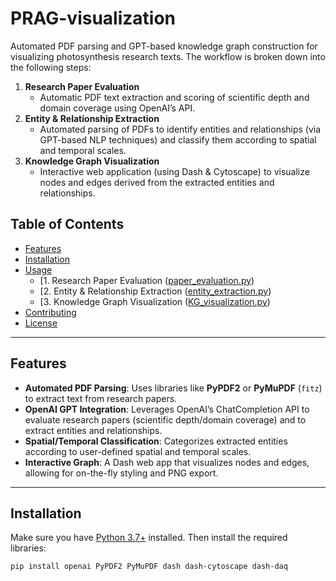 # PRAG-visualization
Automated PDF parsing and GPT-based knowledge graph construction for visualizing photosynthesis research texts.
The workflow is broken down into the following steps:

1. **Research Paper Evaluation**  
   - Automatic PDF text extraction and scoring of scientific depth and domain coverage using OpenAI’s API.  
2. **Entity & Relationship Extraction**  
   - Automated parsing of PDFs to identify entities and relationships (via GPT-based NLP techniques) and classify them according to spatial and temporal scales.  
3. **Knowledge Graph Visualization**  
   - Interactive web application (using Dash & Cytoscape) to visualize nodes and edges derived from the extracted entities and relationships.

## Table of Contents
- [Features](#features)
- [Installation](#installation)
- [Usage](#usage)
  - [1. Research Paper Evaluation ([paper_evaluation.py](./paper_evaluation.py))
  - [2. Entity & Relationship Extraction ([entity_extraction.py](./entity_extraction.py))
  - [3. Knowledge Graph Visualization ([KG_visualization.py](./KG_visualization.py))
- [Contributing](#contributing)
- [License](#license)

---

## Features
- **Automated PDF Parsing**: Uses libraries like **PyPDF2** or **PyMuPDF** (`fitz`) to extract text from research papers.
- **OpenAI GPT Integration**: Leverages OpenAI’s ChatCompletion API to evaluate research papers (scientific depth/domain coverage) and to extract entities and relationships.
- **Spatial/Temporal Classification**: Categorizes extracted entities according to user-defined spatial and temporal scales.
- **Interactive Graph**: A Dash web app that visualizes nodes and edges, allowing for on-the-fly styling and PNG export.

---

## Installation
Make sure you have [Python 3.7+](https://www.python.org/) installed. Then install the required libraries:

```bash
pip install openai PyPDF2 PyMuPDF dash dash-cytoscape dash-daq
